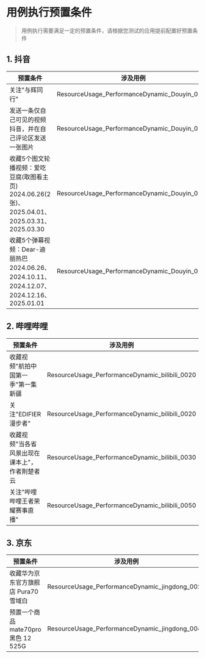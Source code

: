 # 用例执行预置条件

> 用例执行需要满足一定的预置条件，请根据您测试的应用提前配置好预置条件


## 1. 抖音
|预置条件| 涉及用例|
| --- | --- |
| 关注"与辉同行"|ResourceUsage_PerformanceDynamic_Douyin_0120|
| 发送一条仅自己可见的视频抖音，并在自己评论区发送一张图片 |ResourceUsage_PerformanceDynamic_Douyin_0110|
|收藏5个图文轮播视频：爱吃豆腐(取图看主页) 2024.06.26(2张)、2025.04.01、2025.03.31、2025.03.30|ResourceUsage_PerformanceDynamic_Douyin_0160|
|收藏5个弹幕视频：Dear-迪丽热巴 2024.06.26、2024.10.11、2024.12.07、2024.12.16、2025.01.01|ResourceUsage_PerformanceDynamic_Douyin_0160|
 
## 2. 哔哩哔哩
|预置条件| 涉及用例|
| --- | --- |
|收藏视频"航拍中国第一季"第一集新疆|ResourceUsage_PerformanceDynamic_bilibili_0020|
|关注"EDIFIER漫步者"|ResourceUsage_PerformanceDynamic_bilibili_0020|
|收藏视频"当各省风景出现在课本上"，作者荆楚者云|ResourceUsage_PerformanceDynamic_bilibili_0030|
|关注"哔哩哔哩王者荣耀赛事直播"|ResourceUsage_PerformanceDynamic_bilibili_0050|

## 3. 京东
|预置条件| 涉及用例|
| --- | --- |
|收藏华为京东官方旗舰店 Pura70 雪域白|ResourceUsage_PerformanceDynamic_jingdong_0020|
|预置一个商品mate70pro 黑色 12 525G|ResourceUsage_PerformanceDynamic_jingdong_0040|
